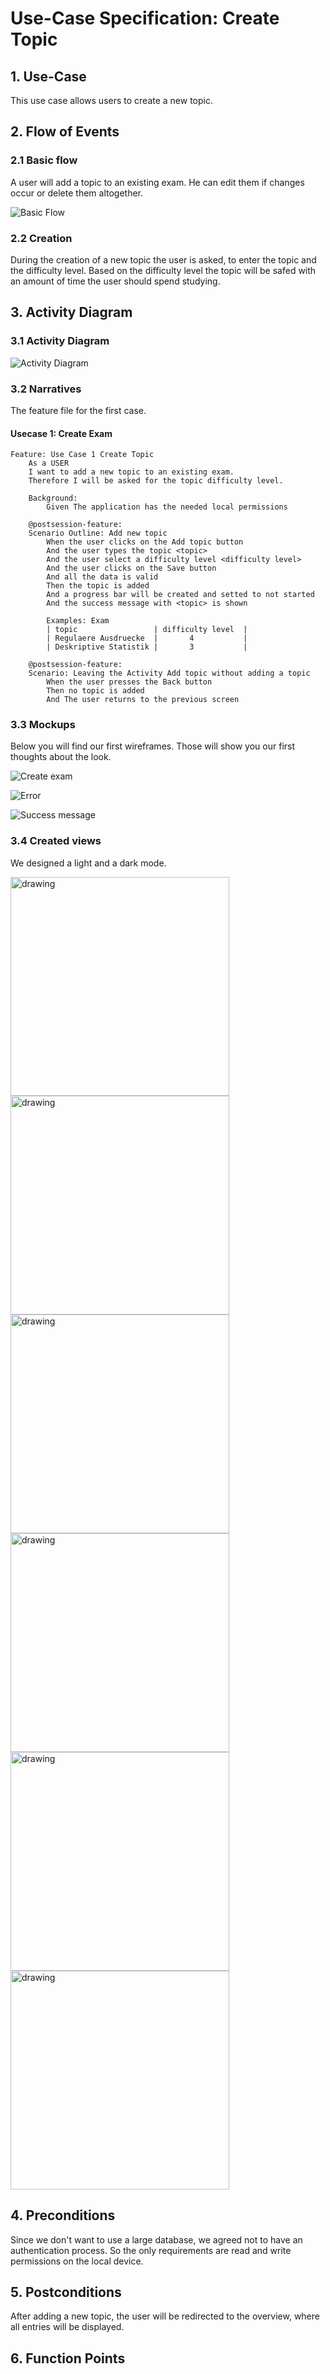 # Use-Case Specification: Create Topic

## 1. Use-Case
This use case allows users to create a new topic.

## 2. Flow of Events
### 2.1 Basic flow
A user will add a topic to an existing exam. He can edit them if changes occur or delete them altogether.

![Basic Flow](https://github.com/nEXam-App/nEXam-doc/blob/main/diagrams/basic%20flow.jpg)

### 2.2 Creation
During the creation of a new topic the user is asked, to enter the topic and the difficulty level.
Based on the difficulty level the topic will be safed with an amount of time the user should spend studying.

## 3. Activity Diagram
### 3.1 Activity Diagram
![Activity Diagram](https://github.com/nEXam-App/nEXam-doc/blob/main/diagrams/activity_diagram_CreateExam.jpg)

### 3.2 Narratives
The feature file for the first case.
#### Usecase 1: Create Exam
```Gherkin
Feature: Use Case 1 Create Topic
    As a USER 
    I want to add a new topic to an existing exam.
    Therefore I will be asked for the topic difficulty level.

    Background:
        Given The application has the needed local permissions

    @postsession-feature:
    Scenario Outline: Add new topic
        When the user clicks on the Add topic button
        And the user types the topic <topic>
        And the user select a difficulty level <difficulty level>
        And the user clicks on the Save button
        And all the data is valid
        Then the topic is added 
        And a progress bar will be created and setted to not started
        And the success message with <topic> is shown

        Examples: Exam
        | topic                 | difficulty level  |
        | Regulaere Ausdruecke  |       4           |
        | Deskriptive Statistik |       3           |

    @postsession-feature:
    Scenario: Leaving the Activity Add topic without adding a topic
        When the user presses the Back button 
        Then no topic is added
        And The user returns to the previous screen
```

### 3.3 Mockups

Below you will find our first wireframes. Those will show you our first thoughts about the look.

![Create exam](https://github.com/nEXam-App/nEXam-doc/blob/main/wireframes/create%20edit%20exam.PNG)

![Error](https://github.com/nEXam-App/nEXam-doc/blob/main/wireframes/error.PNG)

![Success message](https://github.com/nEXam-App/nEXam-doc/blob/main/wireframes/success%20message.PNG)

### 3.4 Created views

We designed a light and a dark mode.

<img src="https://github.com/nEXam-App/nEXam-doc/blob/main/wireframes/create%20exam.png" alt="drawing" width="350"/>
<img src="https://github.com/nEXam-App/nEXam-doc/blob/main/wireframes/create%20exam%20light.png" alt="drawing" width="350"/>
<img src="https://github.com/nEXam-App/nEXam-doc/blob/main/wireframes/examError_dark.png" alt="drawing" width="350"/>
<img src="https://github.com/nEXam-App/nEXam-doc/blob/main/wireframes/examError_light.png" alt="drawing" width="350"/>
<img src="https://github.com/nEXam-App/nEXam-doc/blob/main/wireframes/examSuccess_dark.png" alt="drawing" width="350"/>
<img src="https://github.com/nEXam-App/nEXam-doc/blob/main/wireframes/examSuccess_ligt.png" alt="drawing" width="350"/>

## 4. Preconditions

Since we don't want to use a large database, we agreed not to have an authentication process. So the only requirements are read and write permissions on the local device.

## 5. Postconditions
After adding a new topic, the user will be redirected to the overview, where all entries will be displayed.

## 6. Function Points
[//]: <Domain Characteristic Table>

[//]: <Complexity Adjustment Table>
